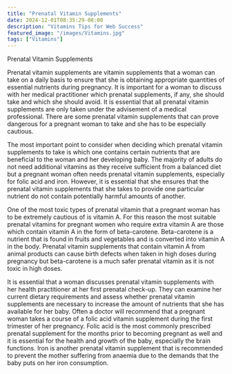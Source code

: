 ```yaml
---
title: "Prenatal Vitamin Supplements"
date: 2024-12-01T08:35:29-08:00
description: "Vitamins Tips for Web Success"
featured_image: "/images/Vitamins.jpg"
tags: ["Vitamins"]
---
```


Prenatal Vitamin Supplements

Prenatal vitamin supplements are vitamin supplements that a woman can take on a daily basis to ensure that she is obtaining appropriate quantities of essential nutrients during pregnancy. It is important for a woman to discuss with her medical practitioner which prenatal supplements, if any, she should take and which she should avoid. It is essential that all prenatal vitamin supplements are only taken under the advisement of a medical professional. There are some prenatal vitamin supplements that can prove dangerous for a pregnant woman to take and she has to be especially cautious.

The most important point to consider when deciding which prenatal vitamin supplements to take is which one contains certain nutrients that are beneficial to the woman and her developing baby. The majority of adults do not need additional vitamins as they receive sufficient from a balanced diet but a pregnant woman often needs prenatal vitamin supplements, especially for folic acid and iron. However, it is essential that she ensures that the prenatal vitamin supplements that she takes to provide one particular nutrient do not contain potentially harmful amounts of another.

One of the most toxic types of prenatal vitamin that a pregnant woman has to be extremely cautious of is vitamin A. For this reason the most suitable prenatal vitamins for pregnant women who require extra vitamin A are those which contain vitamin A in the form of beta-carotene. Beta-carotene is a nutrient that is found in fruits and vegetables and is converted into vitamin A in the body. Prenatal vitamin supplements that contain vitamin A from animal products can cause birth defects when taken in high doses during pregnancy but beta-carotene is a much safer prenatal vitamin as it is not toxic in high doses.

It is essential that a woman discusses prenatal vitamin supplements with her health practitioner at her first prenatal check-up. They can examine her current dietary requirements and assess whether prenatal vitamin supplements are necessary to increase the amount of nutrients that she has available for her baby. Often a doctor will recommend that a pregnant woman takes a course of a folic acid vitamin supplement during the first trimester of her pregnancy. Folic acid is the most commonly prescribed prenatal supplement for the months prior to becoming pregnant as well and it is essential for the health and growth of the baby, especially the brain functions. Iron is another prenatal vitamin supplement that is recommended to prevent the mother suffering from anaemia due to the demands that the baby puts on her iron consumption.

